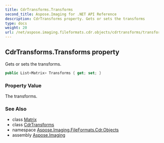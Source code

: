 ```yaml
---
title: CdrTransforms.Transforms
second_title: Aspose.Imaging for .NET API Reference
description: CdrTransforms property. Gets or sets the transforms
type: docs
weight: 20
url: /net/aspose.imaging.fileformats.cdr.objects/cdrtransforms/transforms/
---
```

## CdrTransforms.Transforms property

Gets or sets the transforms.

```csharp
public List<Matrix> Transforms { get; set; }
```

### Property Value

The transforms.

### See Also

* class [Matrix](../../../aspose.imaging/matrix/)
* class [CdrTransforms](../)
* namespace [Aspose.Imaging.FileFormats.Cdr.Objects](../../cdrtransforms/)
* assembly [Aspose.Imaging](../../../)


